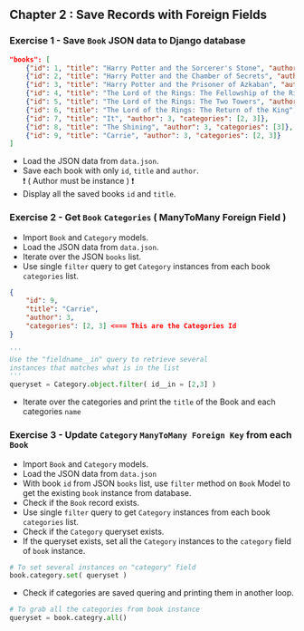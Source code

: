 ## Chapter 2 : Save Records with Foreign Fields

### Exercise 1 - Save `Book` JSON data to Django database

```json
"books": [
    {"id": 1, "title": "Harry Potter and the Sorcerer's Stone", "author": 1, "categories": [1, 2]},
    {"id": 2, "title": "Harry Potter and the Chamber of Secrets", "author": 1, "categories": [1, 2]},
    {"id": 3, "title": "Harry Potter and the Prisoner of Azkaban", "author": 1, "categories": [1, 2]},
    {"id": 4, "title": "The Lord of the Rings: The Fellowship of the Ring", "author": 2, "categories": [1, 4]},
    {"id": 5, "title": "The Lord of the Rings: The Two Towers", "author": 2, "categories": [1, 4]},
    {"id": 6, "title": "The Lord of the Rings: The Return of the King", "author": 2, "categories": [1, 4]},
    {"id": 7, "title": "It", "author": 3, "categories": [2, 3]},
    {"id": 8, "title": "The Shining", "author": 3, "categories": [3]},
    {"id": 9, "title": "Carrie", "author": 3, "categories": [2, 3]}
]
```

- Load the JSON data from `data.json`.
- Save each book with only `id`, `title` and `author`. <br>
    ❗ ( Author must be instance ) ❗
- Display all the saved books `id` and `title`.


### Exercise 2 - Get `Book` `Categories` ( ManyToMany Foreign Field )

- Import `Book` and `Category` models.
- Load the JSON data from `data.json`.
- Iterate over the JSON `books` list.
- Use single `filter` query to get `Category` instances from each book `categories` list.
```json
{
    "id": 9,
    "title": "Carrie",
    "author": 3,
    "categories": [2, 3] <=== This are the Categories Id
}
```
```py
'''
Use the "fieldname__in" query to retrieve several
instances that matches what is in the list
'''
queryset = Category.object.filter( id__in = [2,3] )
```
- Iterate over the categories and print the `title` of the Book and each categories `name` 

### Exercise 3 - Update `Category` `ManyToMany Foreign Key` from each `Book`
- Import `Book` and `Category` models.
- Load the JSON data from `data.json`
- With book `id` from JSON `books` list, use `filter` method on `Book` Model to get the existing `book` instance from database.
- Check if the `Book` record exists.
- Use single `filter` query to get `Category` instances from each book `categories` list.
- Check if the `Category` queryset exists.
- If the queryset exists, set all the `Category` instances to the `category` field of `book` instance.
```py
# To set several instances on "category" field
book.category.set( queryset )
```
- Check if categories are saved quering and printing them in another loop.
```py
# To grab all the categories from book instance
queryset = book.categry.all()
```